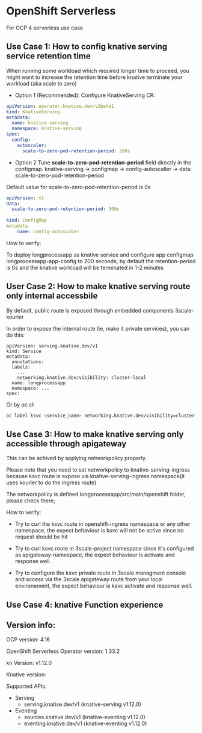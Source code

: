 # OpenShift Serverless
For OCP 4 serverless use case

## Use Case 1: How to config knative serving service retention time 
When running some workload which required longer time to proceed, you might want to increase the retention time before knative terminate your workload (aka scale to zero)

* Option 1 (Recommended): Configure KnativeServing CR:
```yaml
apiVersion: operator.knative.dev/v1beta1
kind: KnativeServing
metadata:
  name: knative-serving
  namespace: knative-serving
spec:
  config:
    autoscaler:
      scale-to-zero-pod-retention-period: 200s
```

* Option 2 Tune **scale-to-zero-pod-retention-period**  field directly in the configmap.
knative-serving -> configmap -> config-autoscaller -> data: scale-to-zero-pod-retention-period

Default value for scale-to-zero-pod-retention-period is 0s

```yaml
apiVersion: v1
data:
  scale-to-zero-pod-retention-period: 300s
  ...
kind: ConfigMap
metadata
    name: config-autoscaler
```

How to verify:
 
 To deploy longprocessapp as knative service and configure app configmap longprocessapp-app-config to 200 seconds, by default the retention-period is 0s
 and the knative workload will be terminated in 1-2 minutes

## User Case 2:  How to make knative serving route only internal accessbile 
By default, public route is exposed through embedded components 3scale-kourier

In order to expose the internal route (ie, make it private services), you can do this:
```
apiVersion: serving.knative.dev/v1
kind: Service
metadata:
  annotations:
  labels:
    ...
    networking.knative.dev/visibility: cluster-local
  name: longprocessapp
  namespace: ...
spec:
```

Or by oc cli
```bash
oc label ksvc <service_name> networking.knative.dev/visibility=cluster-local
```


## Use Case 3: How to make knative serving only accessible through apigateway
This can be achived by applying networkpolicy properly.

Please note that you need to set networkpolicy to knative-serving-ingress because ksvc route is expose via knative-serving-ingress namespace(it uses kourier to do the ingress route)

The networkpolicy is defined longprocessapp/src/main/openshift folder, please check there;

How to verify:

* Try to curl the ksvc route in openshift-ingress namespace or any other namespace, the expect behaviour is ksvc will not be active since no request should be hit

* Try to curl ksvc route in 3scale-project namespace since it's configured as apigateway-namespace, the expect behaviour is activate and response well.

* Try to configure the ksvc private route in 3scale managment console and access via the 3scale apigateway route from your local environement, the expect behaviour is ksvc activate and response well.


## Use Case 4:  knative Function experience





## Version info:

OCP version: 4.16

OpenShift Serverless Operator version: 1.33.2

kn Version:      v1.12.0

Knative version:

Supported APIs:
* Serving
  - serving.knative.dev/v1 (knative-serving v1.12.0)
* Eventing
  - sources.knative.dev/v1 (knative-eventing v1.12.0)
  - eventing.knative.dev/v1 (knative-eventing v1.12.0)

